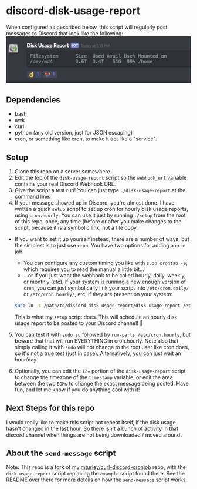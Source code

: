 # discord-disk-usage-report

When configured as described below, this script will regularly post messages to Discord that look like the following:
![screenshot](https://raw.githubusercontent.com/mturley/curl-discord-cronjob/master/screenshot.png)

## Dependencies

* bash
* awk
* curl
* python (any old version, just for JSON escaping)
* cron, or something like cron, to make it act like a "service".

## Setup

1. Clone this repo on a server somewhere.
2. Edit the top of the `disk-usage-report` script so the `webhook_url` variable contains your real Discord Webhook URL.
3. Give the script a test run! You can just type `./disk-usage-report` at the command line.
4. If your message showed up in Discord, you're almost done. I have written a quick `setup` script to set up cron for hourly disk usage reports, using `cron.hourly`. You can use it just by running `./setup` from the root of this repo, once, any time (before or after you make changes to the script, because it is a symbolic link, not a file copy.

* If you want to set it up yourself instead, there are a number of ways, but the simplest is to just use `cron`. You have two options for adding a `cron` job:
   - You can configure any custom timing you like with `sudo crontab -e`, which requires you to read the manual a little bit...
   - ...or if you just want the webhook to be called hourly, daily, weekly, or monthly (etc), if your system is running a new enough version of `cron`, you can just symbolically link your script into `/etc/cron.daily/` or `/etc/cron.hourly/`, etc, if they are present on your system:

   ```sh
   sudo ln -s /path/to/discord-disk-usage-report/disk-usage-report /etc/cron.hourly/
   ```

   This is what my `setup` script does. This will schedule an hourly disk usage report to be posted to your Discord channel! 🎉

5. You can test it with `sudo su` followed by `run-parts /etc/cron.hourly`, but beware that that will run EVERYTHING in cron.hourly. Note also that simply calling it with `sudo` will not change to the root user like cron does, so it's not a true test (just in case). Alternatively, you can just wait an hour/day.

6. Optionally, you can edit the `TZ=` portion of the `disk-usage-report` script to change the timezone of the `timestamp` variable, or edit the area between the two `EOM`s to change the exact message being posted. Have fun, and let me know if you do anything cool with it!

## Next Steps for this repo

I would really like to make this script not repeat itself, if the disk usage hasn't changed in the last hour. So there isn't a bunch of activity in that discord channel when things are not being downloaded / moved around.

## About the `send-message` script

Note: This repo is a fork of my [mturley/curl-discord-cronjob](https://github.com/mturley/curl-discord-cronjob) repo, with the `disk-usage-report` script replacing the `example` script found there. See the README over there for more details on how the `send-message` script works.
